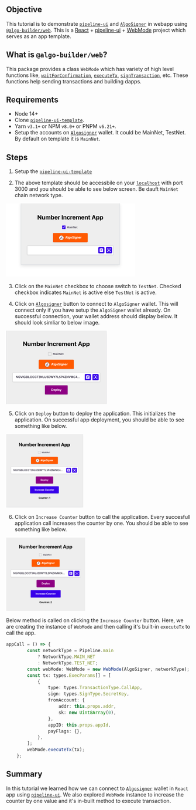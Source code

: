 ## Objective

This tutorial is to demonstrate [`pipeline-ui`](https://github.com/scale-it/algo-builder-templates/tree/master/pipeline-ui) and [`AlgoSigner`](https://www.purestake.com/technology/algosigner/) in webapp using [`@algo-builder/web`](https://github.com/scale-it/algo-builder/tree/master/packages/web). This is a [React](https://reactjs.org/) + [pipeline-ui](https://www.pipeline-ui.com/) + [WebMode](https://algobuilder.dev/api/web/modules) project which serves as an app template.

## What is `@algo-builder/web`?

This package provides a class `WebMode` which has variety of high level functions like, [`waitForConfirmation`](https://algobuilder.dev/api/web/classes/WebMode.html#waitForConfirmation), [`executeTx`](<(https://algobuilder.dev/api/web/classes/WebMode.html#executeTransaction)>), [`signTransaction`](<(https://algobuilder.dev/api/web/classes/WebMode.html#signTransaction)>), etc. These functions help sending transactions and building dapps.

## Requirements

- Node 14+
- Clone [`pipeline-ui-template`](https://github.com/scale-it/algo-builder-templates/tree/master/pipeline-ui).
- Yarn `v3.1+` or NPM `v8.0+` or PNPM `v6.21+`.
- Setup the accounts on [`Algosigner`](https://github.com/PureStake/algosigner) wallet. It could be MainNet, TestNet. By default on template it is `MainNet`.

## Steps

1. Setup the [`pipeline-ui-template`](https://github.com/scale-it/algo-builder-templates/tree/master/pipeline-ui)

2. The above template should be accessbile on your [`localhost`](http://localhost:3000/) with port 3000 and you should be able to see below screen. Be dauft `MainNet` chain network type.

<img src="./tutorial-pipelineui/assets/default-screen-load.png" height="200" title="Default screen on load" />

3. Click on the `MainNet` checkbox to choose switch to `TestNet`. Checked checkbox indicates `MainNet` is active else `TestNet` is active.

4. Click on [`Algosigner`](https://github.com/PureStake/algosigner) button to connect to `AlgoSigner` wallet. This will connect only if you have setup the `AlgoSigner` wallet already. On successful connection, your wallet address should display below. It should look simliar to below image.

<img src="./tutorial-pipelineui/assets/algosigner.png" height="200" title="AlgoSigner wallet connected" />

5. Click on `Deploy` button to deploy the application. This initializes the application. On successful app deployment, you should be able to see something like below. 

<img src="./tutorial-pipelineui/assets/app-deployed.png" height="200" title="App successfully deployed" />

6. Click on `Increase Counter` button to call the application. Every succesfull application call increases the counter by one. You should be able to see something like below.

<img src="./tutorial-pipelineui/assets/increase-counter.png" height="200" title="Increase counter by one" />

Below method is called on clicking the `Increase Counter` button. Here, we are creating the instance of `WebMode` and then calling it's built-in `executeTx` to call the app.

```ts
appCall = () => {
		const networkType = Pipeline.main
			? NetworkType.MAIN_NET
			: NetworkType.TEST_NET;
		const webMode: WebMode = new WebMode(AlgoSigner, networkType);
		const tx: types.ExecParams[] = [
			{
				type: types.TransactionType.CallApp,
				sign: types.SignType.SecretKey,
				fromAccount: {
					addr: this.props.addr,
					sk: new Uint8Array(0),
				},
				appID: this.props.appId,
				payFlags: {},
			},
		];
		webMode.executeTx(tx);
	};
```

## Summary

In this tutorial we learned how we can connect to [`Algosigner`](https://github.com/PureStake/algosigner) wallet in `React` app using [`pipeline-ui`](https://github.com/scale-it/algo-builder-templates/tree/master/pipeline-ui). We also explored `WebMode` instance to increase the counter by one value and it's in-built method to execute transaction.
